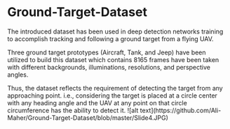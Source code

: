 # Ground-Target-Dataset
The introduced dataset has been used in deep detection networks training to accomplish tracking and following a ground target from a flying UAV.

<p>Three ground target prototypes (Aircraft, Tank, and Jeep) have been utilized to build this dataset which contains 8165 frames have been taken with different backgrounds, illuminations, resolutions, and perspective angles.

<p>Thus, the dataset reflects the requirement of detecting the target from any approaching point. i.e., considering the target is placed at a circle center with any heading angle and the UAV at any point on that circle circumference has the ability to detect it.
![alt text](https://github.com/Ali-Maher/Ground-Target-Dataset/blob/master/Slide4.JPG)
